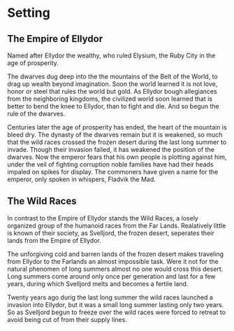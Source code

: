 # Setting

## The Empire of Ellydor

Named after Ellydor the wealthy, who ruled Elysium, the Ruby City in the age of prosperity.

The dwarves dug deep into the the mountains of the Belt of the World, to drag up wealth beyond imagination. Soon the world learned it is not love, honor or steel that rules the world but gold. As Ellydor bough allegiances from the neighboring kingdoms, the civilized world soon learned that is better to bend the knee to Ellydor, than to fight and die. And so begun the rule of the dwarves.

Centuries later the age of prosperity has ended, the heart of the mountain is bleed dry. The dynasty of the dwarves remain but it is weakened, so much that the wild races crossed the frozen desert during the last long summer to invade. Though their invasion failed, it has weakened the position of the dwarves. Now the emperor fears that his own people is plotting against him, under the veil of fighting corruption noble families have had their heads impaled on spikes for display. The commoners have given a name for the emperor, only spoken in whispers, Fladvik the Mad.

## The Wild Races

In contrast to the Empire of Ellydor stands the Wild Races, a losely organized group of the humanoid races from the Far Lands. Realatively little is known of their society, as Svelljord, the frozen desert, seperates their lands from the Empire of Ellydor.

The unforgiving cold and barren lands of the frozen desert makes traveling from Ellydor to the Farlands an almost impossible task. Were it not for the natural phenomen of long summers almost no one would cross this desert. Long summers come around only once per generation and last for a few years, during which Svelljord melts and becomes a fertile land.

Twenty years ago durig the last long summer the wild races launched a invasion into Ellydor, but it was a small long summer lasting only two years. So as Svelljord begun to freeze over the wild races were forced to retreat to avoid being cut of from their supply lines.